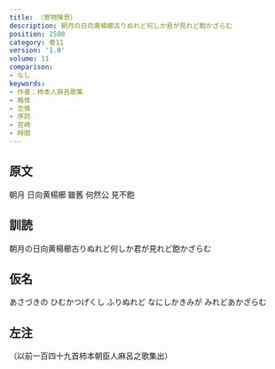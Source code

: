```yaml
---
title: （寄物陳思）
description: 朝月の日向黄楊櫛古りぬれど何しか君が見れど飽かざらむ
position: 2500
category: 巻11
version: '1.0'
volume: 11
comparison:
- なし
keywords:
- 作者：柿本人麻呂歌集
- 略体
- 恋情
- 序詞
- 宮崎
- 時間
---
```


## 原文

朝月 日向黄楊櫛 雖舊 何然公 見不飽

## 訓読

朝月の日向黄楊櫛古りぬれど何しか君が見れど飽かざらむ

## 仮名

あさづきの ひむかつげくし ふりぬれど なにしかきみが みれどあかざらむ

## 左注

（以前一百四十九首柿本朝臣人麻呂之歌集出）
